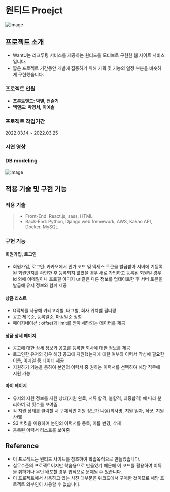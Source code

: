 # 원티드 Proejct

![image](https://user-images.githubusercontent.com/60123530/160071116-4ae9642a-edf8-4fc5-be4c-6eec0620a02e.png)

## 프로젝트 소개

- WantU는 리크루팅 서비스를 제공하는 원티드를 모티브로 구현한 웹 사이트 서비스입니다.
- 짧은 프로젝트 기간동안 개발에 집중하기 위해 기획 및 기능의 일정 부분을 비슷하게 구현했습니다.

### 프로젝트 인원

- **프론트엔드: 박별, 전슬기**  
- **백엔드: 박영서, 이예솔**

### 프로젝트 작업기간

2022.03.14 ~ 2022.03.25

### 시연 영상



### DB modeling

![image](https://user-images.githubusercontent.com/60123530/160071035-f963edc5-1b8b-4d64-bc86-b2cf387e5d8a.png)

## 적용 기술 및 구현 기능

### 적용 기술

> - Front-End: React.js, sass, HTML
> - Back-End: Python, Django web fremework, AWS, Kakao API, Docker, MySQL

### 구현 기능

#### 회원가입, 로그인 

- 회원가입, 로그인: 카카오에서 인가 코드 및 액세스 토큰을 발급받아 서버에 기등록된 회원인지를 확인한 후 등록되지 않았을 경우 새로 가입하고 등록된 회원일 경우 id 외에 이메일이나 프로필 이미지 url같은 다른 정보를 업데이트한 후 서버 토큰을 발급해 유저 정보와 함께 제공

#### 상품 리스트

- Q객체를 사용해 카테고리별, 태그별, 회사 위치별 필터링
- 공고 제목순, 등록일순, 마감일순 정렬
- 페이지네이션 : offset과 limit를 받아 해당되는 데이터를 제공

#### 상품 상세 페이지

- 공고에 대한 상세 정보와 공고를 등록한 회사에 대한 정보를 제공
- 로그인한 유저의 경우 해당 공고에 지원했는지에 대한 여부와 이력서 작성에 필요한 이름, 이메일 등 데이터 제공
- 지원하기 기능을 통하여 본인의 이력서 중 원하는 이력서를 선택하여 해당 직무에 지원 가능 

#### 마이 페이지
- 유저의 지원 정보를 지원 상태(지원 완료, 서류 합격, 불합격, 최종합격) 에 따라 분리하여 각 횟수를 보여줌
- 각 지원 상태를 클릭할 시 구체적인 지원 정보가 나옴(회사명, 지원 일자, 직군, 지원 상태)
- S3 버킷을 이용하여 본인의 이력서를 등록, 이름 변경, 삭제 
- 등록된 이력서 리스트를 보여줌 

## Reference
- 이 프로젝트는 원티드 사이트를 참조하여 학습목적으로 만들었습니다.
- 실무수준의 프로젝트이지만 학습용으로 만들었기 때문에 이 코드를 활용하여 이득을 취하거나 무단 배포할 경우 법적으로 문제될 수 있습니다.
- 이 프로젝트에서 사용하고 있는 사진 대부분은 위코드에서 구매한 것이므로 해당 프로젝트 외부인이 사용할 수 없습니다.
